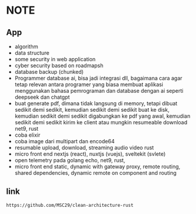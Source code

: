 # NOTE

## App
- algorithm
- data structure
- some security in web application
- cyber security based on roadmapsh
- database backup (chunked)
- Programmer database ai, bisa jadi integrasi dll, bagaimana cara agar tetap relevan antara programer yang biasa membuat aplikasi menggunakan bahasa pemrograman dan database dengan ai seperti deepseek dan chatgpt
- buat generate pdf, dimana tidak langsung di memory, tetapi dibuat sedikit demi sedikit, kemudian sedikit demi sedikit buat ke disk, kemudian sedikit demi sedikit digabungkan ke pdf yang awal, kemudian sedikit demi sedikit kirim ke client atau mungkin resumeable download net9, rust
- coba elixir
- coba image dari multipart dan encode64
- resumable upload, download, streaming audio video rust
- micro front end nextjs (react), nuxtjs (vuejs), sveltekit (svlete)
- open telemetry pada golang echo, net9, rust,
- micro front end static, dynamic  with gateway proxy, remote routing, shared dependencies, dynamic remote on component and routing

## link
    https://github.com/MSC29/clean-architecture-rust
